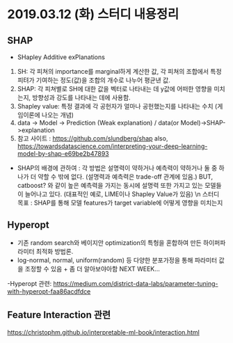 # 2019.03.12 (화) 스터디 내용정리
## SHAP
 - SHapley Additive exPlanations
 1. SH: 각 피쳐의 importance를 marginal하게 계산한 값, 각 피쳐의 조합에서 특정 피텨가 기여하는 정도(값)을 조합의 개수로 나누어 평균낸 값.
 2. SHAP: 각 피쳐별로 SH에 대한 값을 벡터로 나타내는 데 y값에 어떠한 영향을 미치는지, 방향성과 강도를 나타내는 데에 사용함.
 3. Shapley value: 특정 결과에 각 공헌자가 얼마나 공헌했는지를 나타내는 수치 (게임이론에 나오는 개념)
 4. data -> Model -> Prediction (Weak explanation) / data(or Model)->SHAP->explanation
 5. 참고 사이트 : https://github.com/slundberg/shap  also, https://towardsdatascience.com/interpreting-your-deep-learning-model-by-shap-e69be2b47893
 

 - SHAP의 배경에 관하여
  : 각 방법은 설명력이 약하거나 예측력이 약하거나 둘 중 하나가 더 약할 수 밖에 없다. (설명력과 예측력은 trade-off 관계에 있음.)
    BUT, catboost? 와 같이 높은 예측력을 가지는 동시에 설명력 또한 가지고 있는 모델들이 늘어나고 있다.
    (대표적인 예로, LIME이나 Shapley Value가 있음) \n
  스터디 목표 : SHAP를 통해 모델 features가 target variable에 어떻게 영향을 미치는지
  
## Hyperopt
- 기존 random search와 베이지안 optimization의 특헝을 혼합하여 만든 하이퍼파라미터 최적화 방법론.
- log-normal, normal, uniform(random) 등 다양한 분포가정을 통해 파라미터 값을 조정할 수 있음 + 좀 더 알아보야아함  NEXT WEEK...


-Hyperopt 관련:
https://medium.com/district-data-labs/parameter-tuning-with-hyperopt-faa86acdfdce


## Feature Interaction 관련
 https://christophm.github.io/interpretable-ml-book/interaction.html
